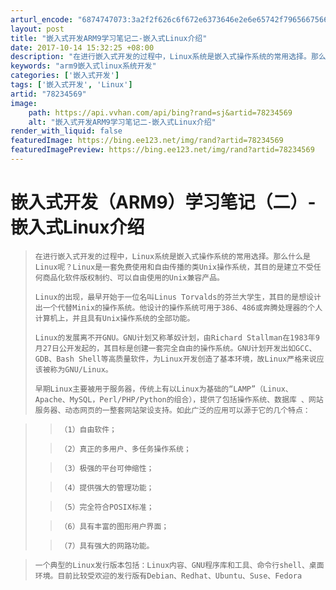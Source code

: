 ```yaml
---
arturl_encode: "6874747073:3a2f2f626c6f672e6373646e2e6e65742f7965667566656e67:2f61727469636c652f64657461696c732f3738323334353639"
layout: post
title: "嵌入式开发ARM9学习笔记二-嵌入式Linux介绍"
date: 2017-10-14 15:32:25 +08:00
description: "在进行嵌入式开发的过程中，Linux系统是嵌入式操作系统的常用选择。那么什么是Linux呢？Linu"
keywords: "arm9嵌入式linux系统开发"
categories: ['嵌入式开发']
tags: ['嵌入式开发', 'Linux']
artid: "78234569"
image:
    path: https://api.vvhan.com/api/bing?rand=sj&artid=78234569
    alt: "嵌入式开发ARM9学习笔记二-嵌入式Linux介绍"
render_with_liquid: false
featuredImage: https://bing.ee123.net/img/rand?artid=78234569
featuredImagePreview: https://bing.ee123.net/img/rand?artid=78234569
---
```


# 嵌入式开发（ARM9）学习笔记（二）-嵌入式Linux介绍

> ```
> 在进行嵌入式开发的过程中，Linux系统是嵌入式操作系统的常用选择。那么什么是Linux呢？Linux是一套免费使用和自由传播的类Unix操作系统，其目的是建立不受任何商品化软件版权制约、可以自由使用的Unix兼容产品。
> ```
>
> ```
> Linux的出现，最早开始于一位名叫Linus Torvalds的芬兰大学生，其目的是想设计出一个代替Minix的操作系统。他设计的操作系统可用于386、486或奔腾处理器的个人计算机上，并且具有Unix操作系统的全部功能。
> ```
>
> ```
> Linux的发展离不开GNU。GNU计划又称革奴计划，由Richard Stallman在1983年9月27日公开发起的，其目标是创建一套完全自由的操作系统。GNU计划开发出如GCC、GDB、Bash Shell等高质量软件，为Linux开发创造了基本环境，故Linux严格来说应该被称为GNU/Linux。
> ```
>
> ```
> 早期Linux主要被用于服务器，传统上有以Linux为基础的“LAMP”（Linux、Apache、MySQL，Perl/PHP/Python的组合），提供了包括操作系统、数据库 、网站服务器、动态网页的一整套网站架设支持。如此广泛的应用可以源于它的几个特点：
> ```

> > ```
> > （1）自由软件；
> > ```
>
> > ```
> > （2）真正的多用户、多任务操作系统；
> > ```
>
> > ```
> > （3）极强的平台可伸缩性；
> > ```
>
> > ```
> > （4）提供强大的管理功能；
> > ```
>
> > ```
> > （5）完全符合POSIX标准；
> > ```
>
> > ```
> > （6）具有丰富的图形用户界面；
> > ```
>
> > ```
> > （7）具有强大的网路功能。
> > ```

> ```
> 一个典型的Linux发行版本包括：Linux内容、GNU程序库和工具、命令行shell、桌面环境。目前比较受欢迎的发行版有Debian、Redhat、Ubuntu、Suse、Fedora
> ```